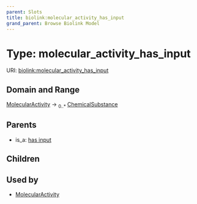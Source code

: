 ```yaml
---
parent: Slots
title: biolink:molecular_activity_has_input
grand_parent: Browse Biolink Model
---
```


# Type: molecular_activity_has_input




URI: [biolink:molecular_activity_has_input](https://w3id.org/biolink/vocab/molecular_activity_has_input)

## Domain and Range

[MolecularActivity](MolecularActivity.md) ->  <sub>0..*</sub> [ChemicalSubstance](ChemicalSubstance.md)

## Parents

 *  is_a: [has input](has_input.md)

## Children


## Used by

 * [MolecularActivity](MolecularActivity.md)
